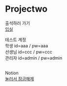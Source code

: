 # Projectwo

출석하러 가기<br/>
<a href="http://groupprojectwo.com">입실</a>

테스트 계정<br/>
학생 id=aaa / pw=aaa<br/>
선생님 id=ccc / pw=ccc<br/>
관리자 id=admin / pw=admin<br/><br/>

Notion<br/>
<a href="https://www.notion.so/b56de27ec3e942aeb712940bee495dae">눌러서 잠금해제</a>

